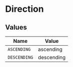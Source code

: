 # Direction


## Values

| Name         | Value        |
| ------------ | ------------ |
| `ASCENDING`  | ascending    |
| `DESCENDING` | descending   |
